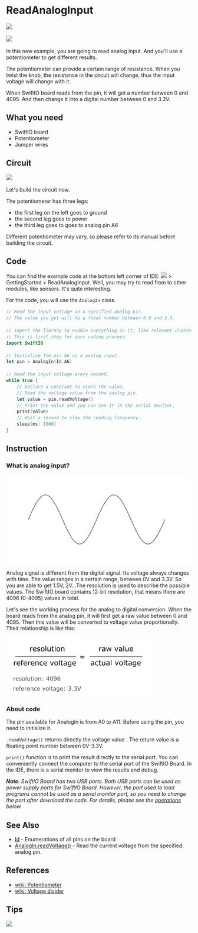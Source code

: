 # ReadAnalogInput

![](https://gblobscdn.gitbook.com/assets%2F-MGOJWkptBbZ3bq0TpEw%2Fsync%2F1f512fb1e8e125c5d2569d65a1949228efd3e823.gif?alt=media)

![](https://gblobscdn.gitbook.com/assets%2F-MGOJWkptBbZ3bq0TpEw%2Fsync%2F34b9f65cbe730fe9ae247b9da52cf046ba69585a.gif?alt=media)

In this new example, you are going to read analog input. And you'll use a potentiometer to get different results.

The potentiometer can provide a certain range of resistance. When you twist the knob, the resistance in the circuit will change, thus the input voltage will change with it.

When SwiftIO board reads from the pin, it will get a number between 0 and 4095. And then change it into a digital number between 0 and 3.3V.

## What you need

* SwiftIO board
* Potentiometer
* Jumper wires

## Circuit

![](../../.gitbook/assets/ReadAnalogInput.png)

Let's build the circuit now.

The potentiometer has three legs:

* the first leg on the left goes to ground
* the second leg goes to power
* the third leg goes to goes to analog pin A6

Different potentiometer may vary, so please refer to its manual before building the circuit.

## Code

You can find the example code at the bottom left corner of IDE: ![](../../.gitbook/assets/xnip2020-07-22_16-04-33.jpg) &gt; GettingStarted &gt; ReadAnalogInput. Well, you may try to read from to other modules, like sensors. It's quite interesting.

For the code, you will use the `AnalogIn` class.

```swift
// Read the input voltage on a specified analog pin. 
// The value you get will be a float number between 0.0 and 3.3.

// Import the library to enable everything in it, like relevant classes and methods. 
// This is first step for your coding process.
import SwiftIO

// Initialize the pin A6 as a analog input.
let pin = AnalogIn(Id.A6)

// Read the input voltage every second.
while true {
    // Declare a constant to store the value.
    // Read the voltage value from the analog pin.
    let value = pin.readVoltage()
    // Print the value and you can see it in the serial monitor.
    print(value)
    // Wait a second to slow the reading frequency.
    sleep(ms: 1000)
}
```

## Instruction

### What is analog input?

![](../../.gitbook/assets/analog.jpg)

Analog signal is different from the digital signal. Its voltage always changes with time. The value ranges in a certain range, between 0V and 3.3V. So you are able to get 1.5V, 2V...The resolution is used to describe the possible values. The SwiftIO board contains   12-bit resolution, that means there are 4096 \(0-4095\) values in total. 

Let's see the working process for the analog to digital conversion. When the board reads from the analog pin, it will first get a raw value between 0 and 4095. Then this value will be converted to voltage value proportionally. Their relationship is like this:

![](../../.gitbook/assets/image%20%2815%29.png)

### About code

The pin available for AnalogIn is from A0 to A11. Before using the pin, you need to initialize it.

`.readVoltage()` returns directly the voltage value . The return value is a floating point number between 0V-3.3V.

`print()` function is to print the result directly to the serial port. You can conveniently connect the computer to the serial port of the SwiftIO Board. In the IDE, there is a serial monitor to view the results and debug.

_**Note**: SwiftIO Board has two USB ports. Both USB ports can be used as power supply ports for SwiftIO Board. However, the port used to load programs cannot be used as a serial monitor port, so you need to change the port after download the code. For details, please see the_ [_operations_](readdigitalinput.md#tips) _below._ 

## See Also

* [Id](https://swiftioapi.madmachine.io/Enums/Id.html) - Enumerations of all pins on the board
* [AnalogIn.readVoltage\(\) ](https://swiftioapi.madmachine.io/Classes/AnalogIn.html#/s:7SwiftIO8AnalogInC11readVoltageSfyF)- Read the current voltage from the specified analog pin.

## References

* [wiki: Potentiometer](https://en.wikipedia.org/wiki/Potentiometer)
* [wiki: Voltage divider](https://en.wikipedia.org/wiki/Voltage_divider)

## Tips

![](https://gblobscdn.gitbook.com/assets%2F-MGOJWkptBbZ3bq0TpEw%2Fsync%2Fe4d8c917db768afd4b8a62cd2dae310db00e818f.gif?alt=media)


